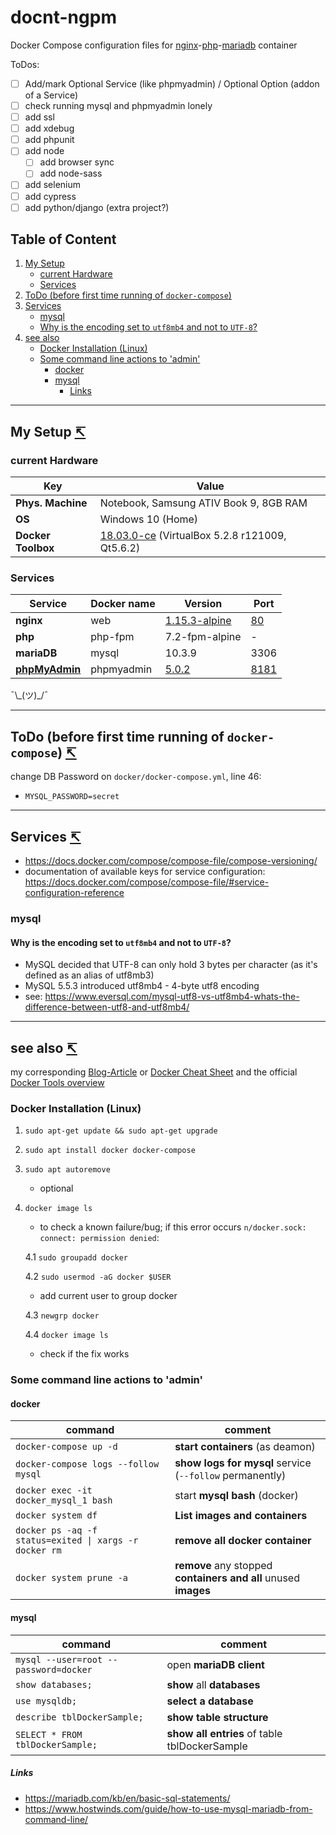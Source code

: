 # docnt-ngpm
Docker Compose configuration files for [nginx](https://unit.nginx.org/)-[php](https://www.php.net/)-[mariadb](https://mariadb.org/) container

ToDos:
- [ ] Add/mark Optional Service (like phpmyadmin) / Optional Option (addon of a Service)
- [ ] check running mysql and phpmyadmin lonely
- [ ] add ssl
- [ ] add xdebug
- [ ] add phpunit
- [ ] add node
   - [ ] add browser sync
   - [ ] add node-sass
- [ ] add selenium
- [ ] add cypress
- [ ] add python/django (extra project?)

<a name="toc"></a>

## Table of Content
1. [My Setup](#my-setup)
   * [current Hardware](#my-setup_current-hardware)
   * [Services](#my-setup_services)
1. [ToDo (before first time running of `docker-compose`)](#todo-before-first-run)
1. [Services](#services)
   * [mysql](#services_mysql)
   * [Why is the encoding set to `utf8mb4` and not to `UTF-8`?](#services_mysql_why-utf8mb4)
1. [see also](#see-also)
   * [Docker Installation (Linux)](#see-also_docker-installation)
   * [Some command line actions to 'admin'](#see-also_command-line-actions)
     * [docker](#see-also_command-line-actions_docker)
     * [mysql](#see-also_command-line-actions_mysql)
       * [Links](#see-also_command-line-actions_mysql_links)

---
<a name="my-setup"></a>

## My Setup [↸](#toc)

<a name="my-setup_current-hardware"></a>

### current Hardware

| Key | Value |
| --- | --- |
| **Phys. Machine** | Notebook, Samsung ATIV Book 9, 8GB RAM|
| **OS** | Windows 10 (Home) |
| **Docker Toolbox** | [18.03.0-ce](https://github.com/docker/toolbox/releases/tag/v18.03.0-ce) (VirtualBox 5.2.8 r121009, Qt5.6.2) |

<a name="my-setup_services"></a>

### Services

| Service | Docker name | Version | Port |
| --- | --- | --- | --- |
| **nginx** | web | [1.15.3-alpine](https://github.com/docker-library/repo-info/blob/master/repos/nginx/local/1.15-alpine.md) | [80](http://localhost/) |
| **php** | php-fpm | 7.2-fpm-alpine | - |
| **mariaDB** | mysql | 10.3.9 | 3306 |
| **[phpMyAdmin](https://github.com/phpmyadmin/docker)** | phpmyadmin | [5.0.2](https://hub.docker.com/layers/phpmyadmin/phpmyadmin/5.0.2/images/sha256-46dfe47ca8d3a172e7a203049bd33f516b179dc4a7205a88a97ba0bf9fc94c11?context=explore) | [8181](http://localhost:8181) |

¯\\\_(ツ)\_/¯

---
<a name="todo-before-first-run"></a>

## ToDo (before first time running of `docker-compose`) [↸](#toc)

change DB Password on `docker/docker-compose.yml`, line 46:

* `MYSQL_PASSWORD=secret`

---
<a name="services"></a>

## Services [↸](#toc)

* https://docs.docker.com/compose/compose-file/compose-versioning/
* documentation of available keys for service configuration: https://docs.docker.com/compose/compose-file/#service-configuration-reference

<a name="services_mysql"></a>

### mysql

<a name="services_mysql_why-utf8mb4"></a>

#### Why is the encoding set to `utf8mb4` and not to `UTF-8`?

* MySQL decided that UTF-8 can only hold 3 bytes per character (as it's defined as an alias of utf8mb3)
* MySQL 5.5.3 introduced utf8mb4 - 4-byte utf8 encoding
* see: https://www.eversql.com/mysql-utf8-vs-utf8mb4-whats-the-difference-between-utf8-and-utf8mb4/

---
<a name="see-also"></a>

## see also [↸](#toc)

my corresponding [Blog-Article](http://mysolutions.blog.lederich.de/2018/10/03/einen-webserver-mit-docker-toolbox-erstellen/) or [Docker Cheat Sheet](https://github.com/dele1972/my-Docker-Cheat-Sheet) and the official [Docker Tools overview](https://docs.docker.com/toolbox/overview/)

<a name="see-also_docker-installation"></a>

### Docker Installation (Linux)

1. `sudo apt-get update && sudo apt-get upgrade`
2. `sudo apt install docker docker-compose`
3. `sudo apt autoremove`
   - optional
4. `docker image ls`
   - to check a known failure/bug; if this error occurs `n/docker.sock: connect: permission denied`:

   4.1 `sudo groupadd docker`

   4.2 `sudo usermod -aG docker $USER`
      - add current user to group docker

   4.3 `newgrp docker`

   4.4 `docker image ls`
      - check if the fix works

<a name="see-also_command-line-actions"></a>

### Some command line actions to 'admin'

<a name="see-also_command-line-actions_docker"></a>

#### docker

| command | comment |
| --- | --- |
| `docker-compose up -d` | **start containers** (as deamon) |
| `docker-compose logs --follow mysql` | **show logs for mysql** service (`--follow` permanently) |
| `docker exec -it docker_mysql_1 bash` | start **mysql bash** (docker) |
| `docker system df` | **List images and containers** |
| `docker ps -aq -f status=exited \| xargs -r docker rm` | **remove all docker container** |
| `docker system prune -a` | **remove** any stopped **containers and all** unused **images** |

<a name="see-also_command-line-actions_mysql"></a>

#### mysql

| command | comment |
| --- | --- |
| `mysql --user=root --password=docker` | open **mariaDB client** |
| `show databases;` | **show** all **databases** |
| `use mysqldb;` | **select a database** |
| `describe tblDockerSample;` | **show table structure** |
| `SELECT * FROM tblDockerSample;` | **show all entries** of table tblDockerSample|

<a name="see-also_command-line-actions_mysql_links"></a>

##### Links

* https://mariadb.com/kb/en/basic-sql-statements/
* https://www.hostwinds.com/guide/how-to-use-mysql-mariadb-from-command-line/
